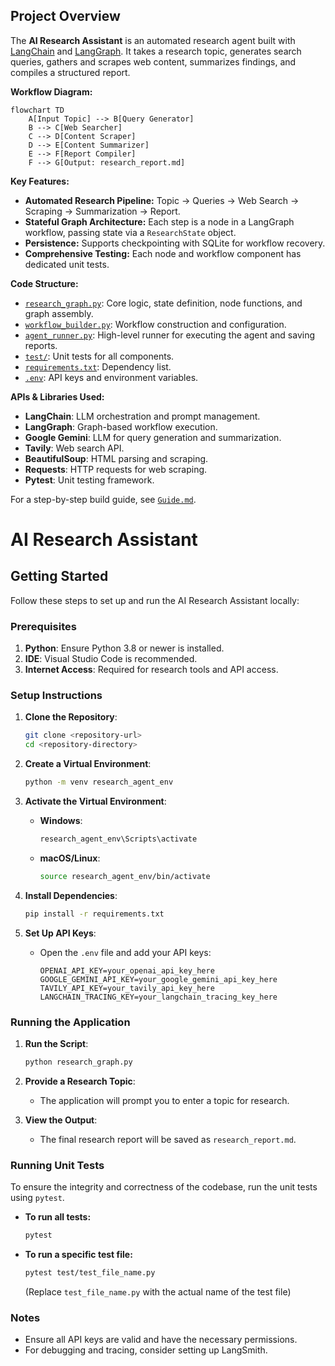 ## Project Overview

The **AI Research Assistant** is an automated research agent built with [LangChain](https://python.langchain.com/) and [LangGraph](https://github.com/langchain-ai/langgraph). It takes a research topic, generates search queries, gathers and scrapes web content, summarizes findings, and compiles a structured report.

**Workflow Diagram:**
```mermaid
flowchart TD
    A[Input Topic] --> B[Query Generator]
    B --> C[Web Searcher]
    C --> D[Content Scraper]
    D --> E[Content Summarizer]
    E --> F[Report Compiler]
    F --> G[Output: research_report.md]
```

**Key Features:**
- **Automated Research Pipeline:** Topic → Queries → Web Search → Scraping → Summarization → Report.
- **Stateful Graph Architecture:** Each step is a node in a LangGraph workflow, passing state via a `ResearchState` object.
- **Persistence:** Supports checkpointing with SQLite for workflow recovery.
- **Comprehensive Testing:** Each node and workflow component has dedicated unit tests.

**Code Structure:**
- [`research_graph.py`](research_graph.py:1): Core logic, state definition, node functions, and graph assembly.
- [`workflow_builder.py`](workflow_builder.py:1): Workflow construction and configuration.
- [`agent_runner.py`](agent_runner.py:1): High-level runner for executing the agent and saving reports.
- [`test/`](test/): Unit tests for all components.
- [`requirements.txt`](requirements.txt:1): Dependency list.
- [`.env`](.env): API keys and environment variables.

**APIs & Libraries Used:**
- **LangChain**: LLM orchestration and prompt management.
- **LangGraph**: Graph-based workflow execution.
- **Google Gemini**: LLM for query generation and summarization.
- **Tavily**: Web search API.
- **BeautifulSoup**: HTML parsing and scraping.
- **Requests**: HTTP requests for web scraping.
- **Pytest**: Unit testing framework.

For a step-by-step build guide, see [`Guide.md`](Guide.md:1).
# AI Research Assistant

## Getting Started

Follow these steps to set up and run the AI Research Assistant locally:

### Prerequisites
1. **Python**: Ensure Python 3.8 or newer is installed.
2. **IDE**: Visual Studio Code is recommended.
3. **Internet Access**: Required for research tools and API access.

### Setup Instructions
1. **Clone the Repository**:
   ```bash
   git clone <repository-url>
   cd <repository-directory>
   ```

2. **Create a Virtual Environment**:
   ```bash
   python -m venv research_agent_env
   ```

3. **Activate the Virtual Environment**:
    - **Windows**:
        ```bash
        research_agent_env\Scripts\activate
        ```
    - **macOS/Linux**:
        ```bash
        source research_agent_env/bin/activate
        ```

4. **Install Dependencies**:
   ```bash
   pip install -r requirements.txt
   ```

5. **Set Up API Keys**:
   - Open the `.env` file and add your API keys:
     ```
     OPENAI_API_KEY=your_openai_api_key_here
     GOOGLE_GEMINI_API_KEY=your_google_gemini_api_key_here
     TAVILY_API_KEY=your_tavily_api_key_here
     LANGCHAIN_TRACING_KEY=your_langchain_tracing_key_here
     ```

### Running the Application
1. **Run the Script**:
   ```bash
   python research_graph.py
   ```

2. **Provide a Research Topic**:
   - The application will prompt you to enter a topic for research.

3. **View the Output**:
   - The final research report will be saved as `research_report.md`.

### Running Unit Tests
To ensure the integrity and correctness of the codebase, run the unit tests using `pytest`.

- **To run all tests:**
  ```bash
  pytest
  ```

- **To run a specific test file:**
  ```bash
  pytest test/test_file_name.py
  ```
  (Replace `test_file_name.py` with the actual name of the test file)

### Notes
- Ensure all API keys are valid and have the necessary permissions.
- For debugging and tracing, consider setting up LangSmith.